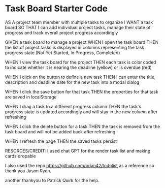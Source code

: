 # Task Board Starter Code
AS A project team member with multiple tasks to organize
I WANT a task board 
SO THAT I can add individual project tasks, manage their state of progress and track overall project progress accordingly

GIVEN a task board to manage a project
WHEN I open the task board
THEN the list of project tasks is displayed in columns representing the task progress state (Not Yet Started, In Progress, Completed)

WHEN I view the task board for the project
THEN each task is color coded to indicate whether it is nearing the deadline (yellow) or is overdue (red)

WHEN I click on the button to define a new task
THEN I can enter the title, description and deadline date for the new task into a modal dialog

WHEN I click the save button for that task
THEN the properties for that task are saved in localStorage

WHEN I drag a task to a different progress column
THEN the task's progress state is updated accordingly and will stay in the new column after refreshing

WHEN I click the delete button for a task
THEN the task is removed from the task board and will not be added back after refreshing

WHEN I refresh the page
THEN the saved tasks persist



RESORCES/CREDIT:
I used chat GPT for the render task list and making cards dropable

I also used the repo https://github.com/orian42/todolist as a reference so thank you Jason Ryan.

another thankyou to Patrick Quirk for the help.